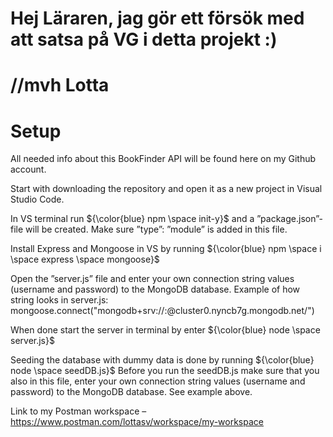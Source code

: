 # Hej Läraren, jag gör ett försök med att satsa på VG i detta projekt :)
# //mvh Lotta

# Setup
All needed info about this BookFinder API will be found here on my Github account.

Start with downloading the repository and open it as a new project in Visual Studio Code.

In VS terminal run ${\color{blue} npm \space init-y}$ and a ”package.json”-file will be created. Make sure ”type”: ”module” is added in this file.

Install Express and Mongoose in VS by running ${\color{blue} npm \space i \space express \space mongoose}$

Open the ”server.js” file and enter your own connection string values (username and password) to the MongoDB database.
Example of how string looks in server.js: 
mongoose.connect("mongodb+srv://<Username>:<Password>@cluster0.nyncb7g.mongodb.net/<DB-Name>")

When done start the server in terminal by enter ${\color{blue} node \space server.js}$

Seeding the database with dummy data is done by running ${\color{blue} node \space seedDB.js}$
Before you run the seedDB.js make sure that you also in this file, enter your own connection string values (username and password) to the MongoDB database.
See example above.

Link to my Postman workspace – https://www.postman.com/lottasv/workspace/my-workspace
